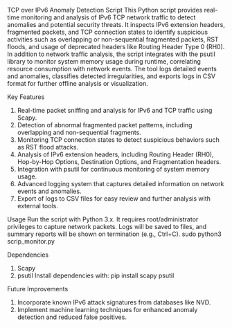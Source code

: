 TCP over IPv6 Anomaly Detection Script
This Python script provides real-time monitoring and analysis of IPv6 TCP network traffic to detect anomalies and potential security threats. It inspects IPv6 extension headers, fragmented packets, and TCP connection states to identify suspicious activities such as overlapping or non-sequential fragmented packets, RST floods, and usage of deprecated headers like Routing Header Type 0 (RH0).
In addition to network traffic analysis, the script integrates with the psutil library to monitor system memory usage during runtime, correlating resource consumption with network events. The tool logs detailed events and anomalies, classifies detected irregularities, and exports logs in CSV format for further offline analysis or visualization.


Key Features
1. Real-time packet sniffing and analysis for IPv6 and TCP traffic using Scapy.
2. Detection of abnormal fragmented packet patterns, including overlapping and non-sequential fragments.
3. Monitoring TCP connection states to detect suspicious behaviors such as RST flood attacks.
4. Analysis of IPv6 extension headers, including Routing Header (RH0), Hop-by-Hop Options, Destination Options, and Fragmentation headers.
5. Integration with psutil for continuous monitoring of system memory usage.
6. Advanced logging system that captures detailed information on network events and anomalies.
7. Export of logs to CSV files for easy review and further analysis with external tools.


Usage
Run the script with Python 3.x. It requires root/administrator privileges to capture network packets. Logs will be saved to files, and summary reports will be shown on termination (e.g., Ctrl+C).
sudo python3 scrip_monitor.py


Dependencies
1. Scapy
2. psutil
Install dependencies with:
pip install scapy psutil


Future Improvements
1. Incorporate known IPv6 attack signatures from databases like NVD.
2. Implement machine learning techniques for enhanced anomaly detection and reduced false positives.

